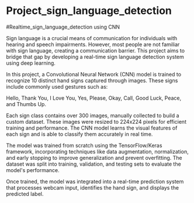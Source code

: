 # Project_sign_language_detection
#Realtime_sign_language_detection using CNN


Sign language is a crucial means of communication for individuals with hearing and speech impairments. However, most people are not familiar with sign language, creating a communication barrier. This project aims to bridge that gap by developing a real-time sign language detection system using deep learning.

In this project, a Convolutional Neural Network (CNN) model is trained to recognize 10 distinct hand signs captured through images. These signs include commonly used gestures such as:

Hello, Thank You, I Love You, Yes, Please, Okay, Call, Good Luck, Peace, and Thumbs Up.

Each sign class contains over 300 images, manually collected to build a custom dataset. These images were resized to 224x224 pixels for efficient training and performance. The CNN model learns the visual features of each sign and is able to classify them accurately in real time.

The model was trained from scratch using the TensorFlow/Keras framework, incorporating techniques like data augmentation, normalization, and early stopping to improve generalization and prevent overfitting. The dataset was split into training, validation, and testing sets to evaluate the model's performance.

Once trained, the model was integrated into a real-time prediction system that processes webcam input, identifies the hand sign, and displays the predicted label.
